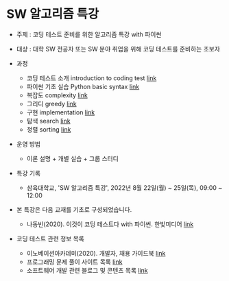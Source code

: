 # SW 알고리즘 특강

* 주제 : 코딩 테스트 준비를 위한 알고리즘 특강 with 파이썬
* 대상 : 대학 SW 전공자 또는 SW 분야 취업을 위해 코딩 테스트를 준비하는 초보자

* 과정
  - 코딩 테스트 소개 introduction to coding test [link](https://docs.google.com/document/d/1Hr0iYIFOhDpBD69OCKybWxM2QJKSpOPD5Y3DRamwOf8/edit?usp=sharing)  
  - 파이썬 기초 실습 Python basic syntax [link](https://colab.research.google.com/drive/1WzSSuVfzmh9E88NgkPyRLyu5jaAXFFWu?usp=sharing)
  - 복잡도 complexity [link](https://docs.google.com/document/d/1Hr0iYIFOhDpBD69OCKybWxM2QJKSpOPD5Y3DRamwOf8/edit#heading=h.dp5j9jahfbko)
  - 그리디 greedy [link](https://colab.research.google.com/drive/1OiCdZ2QmXWlhnYOfB5KBa5a4qUokTHFs?usp=sharing)        
  - 구현 implementation [link](https://colab.research.google.com/drive/1PnB4NRZUgM-VdrJXQj_OlaBUKeNOvy2g?usp=sharing)
  - 탐색 search [link](https://colab.research.google.com/drive/1RHLw4bgJzlelPaz1VBkLYn6DSfDJKGFb?usp=sharing)        
  - 정렬 sorting [link](https://colab.research.google.com/drive/1t9DkKQxTpXrgYMqK2U111hgP9wIScCgb?usp=sharing)

* 운영 방법
  - 이론 설명 + 개별 실습 + 그룹 스터디

* 특강 기록
  - 삼육대학교, 'SW 알고리즘 특강', 2022년 8월 22일(월) ~ 25일(목), 09:00 ~ 12:00


* 본 특강은 다음 교재를 기초로 구성되었습니다.
  - 나동빈(2020). 이것이 코딩 테스트다 with 파이썬. 한빛미디어 [link](http://www.yes24.com/Product/Goods/91433923)


* 코딩 테스트 관련 정보 목록
  - 이노베이션아카데미(2020). 개발자, 채용 가이드북 [link](https://github.com/innovationacademy-kr/tech-hr)
  - 프로그래밍 문제 풀이 사이트 목록 [link](https://github.com/innovationacademy-kr/problem-solvings)
  - 소프트웨어 개발 관련 블로그 및 콘텐츠 목록 [link](https://github.com/innovationacademy-kr/software-resources)
